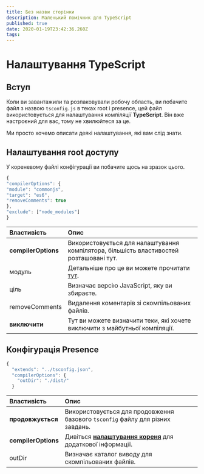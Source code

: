 ```yaml
---
title: Без назви сторінки
description: Маленький помічник для TypeScript
published: true
date: 2020-01-19T23:42:36.260Z
tags:
---
```


# Налаштування TypeScript

## Вступ

Коли ви завантажили та розпаковували робочу область, ви побачите файл з назвою `tsconfig.js` в теках root і presence, цей файл використовується для налаштування компіляції **TypeScript**. Він вже настроєний для вас, тому не хвилюйтеся за це.

Ми просто хочемо описати деякі налаштування, які вам слід знати.

## Налаштування root доступу

У кореневому файлі конфігурації ви побачите щось на зразок цього.

```javascript
{
"compilerOptions": {
"module": "commonjs",
"target": "es6",
"removeComments": true
},
"exclude": ["node_modules"]
}
```

| Властивість         | Опис                                                                                                    |
|:------------------- |:------------------------------------------------------------------------------------------------------- |
| **compilerOptions** | Використовується для налаштування компілятора, більшість властивостей розташовані тут.                  |
| модуль              | Детальніше про це ви можете прочитати [тут](https://www.typescriptlang.org/docs/handbook/modules.html). |
| ціль                | Визначає версію JavaScript, яку ви збираєте.                                                            |
| removeComments      | Видалення коментарів зі скомпільованих файлів.                                                          |
| **виключити**       | Тут ви можете визначити теки, які хочете виключити з майбутньої компіляції.                             |

## Конфігурація Presence

```javascript
{
  "extends": "../tsconfig.json",
  "compilerOptions": {
    "outDir": "./dist/"
  }

```

| Властивість         | Опис                                                                                                     |
|:------------------- |:-------------------------------------------------------------------------------------------------------- |
| **продовжується**   | Використовується для продовження базового `tsconfig` файлу для різних завдань.                           |
| **compilerOptions** | Дивіться [**налаштування кореня**](/dev/presence/tsconfig#root-configuration) для додаткової інформації. |
| outDir              | Визначає каталог виводу для скомпільованих файлів.                                                       |